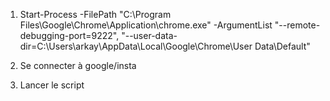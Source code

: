 1. Start-Process -FilePath "C:\Program Files\Google\Chrome\Application\chrome.exe" -ArgumentList "--remote-debugging-port=9222", "--user-data-dir=C:\Users\arkay\AppData\Local\Google\Chrome\User Data\Default"

2. Se connecter à google/insta

3. Lancer le script
